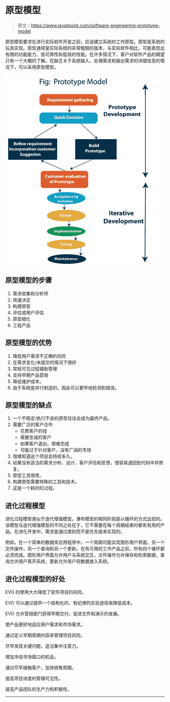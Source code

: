 # 原型模型

> 原文：<https://www.javatpoint.com/software-engineering-prototype-model>

原型模型要求在进行实际软件开发之前，应该建立系统的工作原型。原型是系统的玩具实现。原型通常是实际系统的非常粗糙的版本，与实际软件相比，可能表现出有限的功能能力、低可靠性和低效的性能。在许多情况下，客户对软件产品的期望只有一个大概的了解。在缺乏关于系统输入、处理需求和输出需求的详细信息的情况下，可以采用原型模型。

![Prototype Model](img/707253c98035fc0512f94c720088ee48.png)

## 原型模型的步骤

1.  需求收集和分析师
2.  快速决定
3.  构建原型
4.  评估或用户评估
5.  原型细化
6.  工程产品

## 原型模型的优势

1.  降低用户需求不正确的风险
2.  在需求变化/未提交的情况下很好
3.  常规可见过程辅助管理
4.  支持早期产品营销
5.  降低维护成本。
6.  由于系统是并行制造的，因此可以更早地检测到错误。

## 原型模型的缺点

1.  一个不稳定/执行不良的原型往往会成为最终产品。
2.  需要广泛的客户合作
    *   花费客户的钱
    *   需要忠诚的客户
    *   如果客户退出，很难完成
    *   可能过于针对客户，没有广阔的市场
3.  很难知道这个项目会持续多久。
4.  如果没有适当的需求分析、设计、客户评估和反馈，很容易退回到代码中并修复。
5.  原型工具很贵。
6.  构建原型需要特殊的工具和技术。
7.  这是一个耗时的过程。

## 进化过程模型

进化过程模型类似于迭代增强模型。瀑布模型的相同阶段是以循环的方式出现的。该模型与迭代增强模型的不同之处在于，它不需要在每个周期结束时都有有用的产品。在进化开发中，需求是通过类别而不是优先级来实现的。

例如，在一个简单的数据库应用程序中，一个周期可能实现图形用户界面，另一个文件操作，另一个查询和另一个更新。在有可用的工作产品之前，所有四个循环都必须完成。图形用户界面允许用户与系统交互，文件操作允许保存和检索数据，查询允许用户离开系统，更新允许用户将数据放入系统。

## 进化过程模型的好处

EVO 的使用大大降低了软件项目的风险。

EVO 可以通过提供一个结构化的、有纪律的实验途径来降低成本。

EVO 允许营销部门获得早期交付，促进文件和演示的发展。

使产品更好地适应用户需求和市场需求。

通过定义早期周期内容来管理项目风险。

尽早发现关键问题，适当集中注意力。

增加冲击市场窗口的机会。

通过尽早接触客户，加快销售周期。

提高项目进度的管理可见性。

提高产品团队的生产力和积极性。

* * *